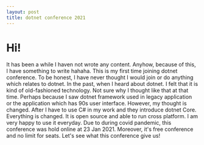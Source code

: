 ```yaml
---
layout: post
title: dotnet conference 2021
---
```


# Hi!

It has been a while I haven not wrote any content. Anyhow, because of this, I have something to write hahaha. This is my first time joining dotnet conference. To be honest, I have never thought I would join or do anything which relates to dotnet. In the past, when I heard about dotnet. I felt that it is kind of old-fashioned technology. Not sure why I thought like that at that time. Perhaps because I saw dotnet framework used in legacy application or the application which has 90s user interface. However, my thought is changed. After I have to use C# in my work and they introduce dotnet Core. Everything is changed. It is open source and able to run cross platform. I am very happy to use it everyday. Due to during covid pandemic, this conference was hold online at 23 Jan 2021. Moreover, it's free conference and no limit for seats. Let's see what this conference give us!
